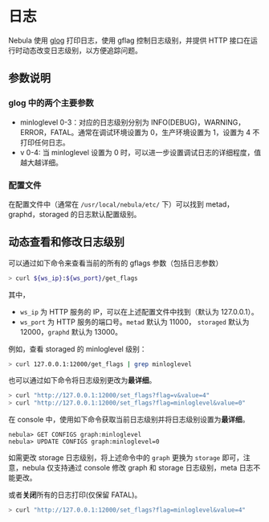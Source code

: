 # 日志

Nebula 使用 [glog](https://github.com/google/glog) 打印日志，使用 gflag 控制日志级别，并提供 HTTP 接口在运行时动态改变日志级别，以方便追踪问题。

## 参数说明

### glog 中的两个主要参数

- minloglevel 0-3：对应的日志级别分别为 INFO(DEBUG)，WARNING，ERROR，FATAL。通常在调试环境设置为 0，生产环境设置为 1，设置为 4 不打印任何日志。
- v 0-4: 当 minloglevel 设置为 0 时，可以进一步设置调试日志的详细程度，值越大越详细。

### 配置文件

在配置文件中（通常在 `/usr/local/nebula/etc/` 下）可以找到 metad，graphd，storaged 的日志默认配置级别。

## 动态查看和修改日志级别

可以通过如下命令来查看当前的所有的 gflags 参数（包括日志参数）

```bash
> curl ${ws_ip}:${ws_port}/get_flags
```

其中，

- `ws_ip` 为 HTTP 服务的 IP，可以在上述配置文件中找到（默认为 127.0.0.1）。
- `ws_port` 为 HTTP 服务的端口号。`metad` 默认为 11000， `storaged` 默认为 12000，`graphd` 默认为 13000。

例如，查看 storaged 的 minloglevel 级别：

```bash
> curl 127.0.0.1:12000/get_flags | grep minloglevel
```

也可以通过如下命令将日志级别更改为**最详细**。

```bash
> curl "http://127.0.0.1:12000/set_flags?flag=v&value=4"
> curl "http://127.0.0.1:12000/set_flags?flag=minloglevel&value=0"
```

在 console 中，使用如下命令获取当前日志级别并将日志级别设置为**最详细**。

```ngql
nebula> GET CONFIGS graph:minloglevel
nebula> UPDATE CONFIGS graph:minloglevel=0
```

如需更改 storage 日志级别，将上述命令中的 `graph` 更换为 `storage` 即可，注意，nebula 仅支持通过 console 修改 graph 和 storage 日志级别，meta 日志不能更改。

或者**关闭**所有的日志打印(仅保留 FATAL)。

```bash
> curl "http://127.0.0.1:12000/set_flags?flag=minloglevel&value=4"
```

